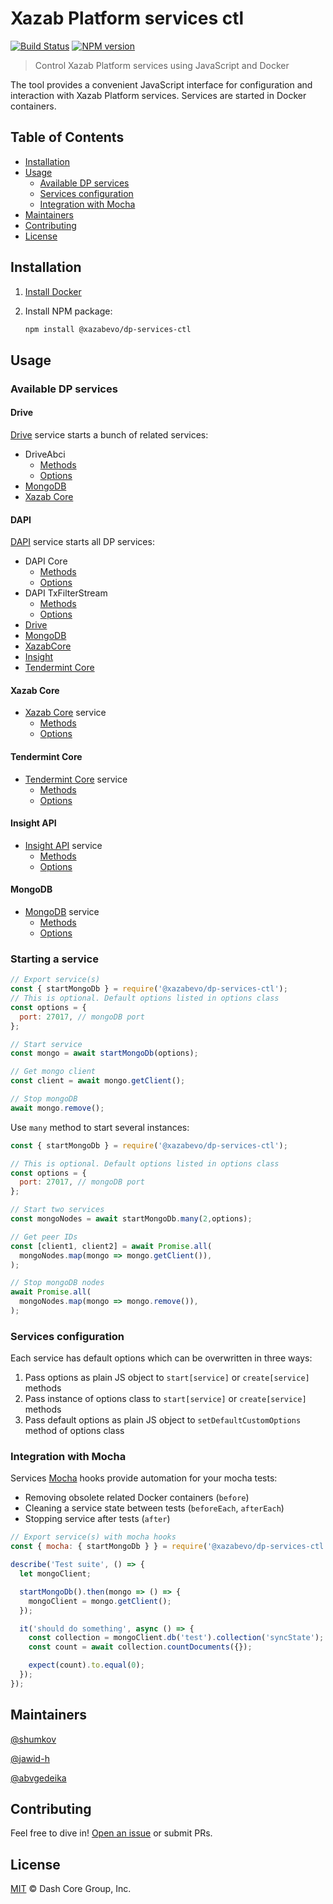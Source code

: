 # Xazab Platform services ctl

[![Build Status](https://travis-ci.com/xazabevo/js-dp-services-ctl.svg?branch=master)](https://travis-ci.com/xazabevo/js-dp-services-ctl)
[![NPM version](https://img.shields.io/npm/v/@xazabevo/dp-services-ctl.svg)](https://npmjs.org/package/@xazabevo/dp-services-ctl)

> Control Xazab Platform services using JavaScript and Docker

The tool provides a convenient JavaScript interface for configuration and interaction with Xazab Platform services. Services are started in Docker containers.

## Table of Contents

- [Installation](#installation)
- [Usage](#usage)
    - [Available DP services](#available-dp-services)
    - [Services configuration](#services-configuration)
    - [Integration with Mocha](#integration-with-mocha)
- [Maintainers](#maintainers)
- [Contributing](#contributing)
- [License](#license)

## Installation

1. [Install Docker](https://docs.docker.com/install/)
2. Install NPM package:

    ```sh
    npm install @xazabevo/dp-services-ctl
    ```

## Usage

### Available DP services

#### Drive

[Drive](https://github.com/xazabevo/drive) service starts a bunch of related services:
- DriveAbci
    - [Methods](https://github.com/xazabevo/js-dp-services-ctl/blob/master/lib/services/drive/abci/DriveAbci.js)
    - [Options](https://github.com/xazabevo/js-dp-services-ctl/blob/master/lib/services/drive/abci/DriveAbciOptions.js)
- [MongoDB](#mongodb)
- [Xazab Core](#xazab-core)

#### DAPI

[DAPI](https://github.com/xazabevo/dapi) service starts all DP services:
- DAPI Core
    - [Methods](https://github.com/xazabevo/js-dp-services-ctl/blob/master/lib/services/dapi/core/DapiCore.js)
    - [Options](https://github.com/xazabevo/js-dp-services-ctl/blob/master/lib/services/dapi/core/DapiCoreOptions.js)
- DAPI TxFilterStream
    - [Methods](https://github.com/xazabevo/js-dp-services-ctl/blob/master/lib/services/dapi/txFilterStream/DapiTxFilterStream.js)
    - [Options](https://github.com/xazabevo/js-dp-services-ctl/blob/master/lib/services/dapi/txFilterStream/DapiTxFilterStreamOptions.js)
- [Drive](#drive)
- [MongoDB](#mongodb)
- [XazabCore](#xazab-core)
- [Insight](#insight)
- [Tendermint Core](#tendermint-core)

#### Xazab Core

- [Xazab Core](https://github.com/xazab/xazab) service
    - [Methods](https://github.com/xazabevo/js-dp-services-ctl/blob/master/lib/services/xazabCore/XazabCore.js)
    - [Options](https://github.com/xazabevo/js-dp-services-ctl/blob/master/lib/services/xazabCore/XazabCoreOptions.js)

#### Tendermint Core

- [Tendermint Core](https://tendermint.com) service
    - [Methods](https://github.com/xazabevo/js-dp-services-ctl/blob/master/lib/services/tendermintCore/TendermintCore.js)
    - [Options](https://github.com/xazabevo/js-dp-services-ctl/blob/master/lib/services/tendermintCore/TendermintCoreOptions.js)

#### Insight API

- [Insight API](https://github.com/xazabevo/insight-api) service
    - [Methods](https://github.com/xazabevo/js-dp-services-ctl/blob/master/lib/services/insightApi/InsightApi.js)
    - [Options](https://github.com/xazabevo/js-dp-services-ctl/blob/master/lib/services/insightApi/InsightApiOptions.js)

#### MongoDB

- [MongoDB](https://www.mongodb.com/) service
    - [Methods](https://github.com/xazabevo/js-dp-services-ctl/blob/master/lib/services/mongoDb/MongoDb.js)
    - [Options](https://github.com/xazabevo/js-dp-services-ctl/blob/master/lib/services/mongoDb/MongoDbOptions.js)

### Starting a service

```js
// Export service(s)
const { startMongoDb } = require('@xazabevo/dp-services-ctl');
// This is optional. Default options listed in options class
const options = {
  port: 27017, // mongoDB port
};

// Start service
const mongo = await startMongoDb(options);

// Get mongo client
const client = await mongo.getClient();

// Stop mongoDB
await mongo.remove();
```

Use `many` method to start several instances:

```js
const { startMongoDb } = require('@xazabevo/dp-services-ctl');

// This is optional. Default options listed in options class
const options = {
  port: 27017, // mongoDB port
};

// Start two services
const mongoNodes = await startMongoDb.many(2,options);

// Get peer IDs
const [client1, client2] = await Promise.all(
  mongoNodes.map(mongo => mongo.getClient()),
);

// Stop mongoDB nodes
await Promise.all(
  mongoNodes.map(mongo => mongo.remove()),
);
```

### Services configuration

Each service has default options which can be overwritten in three ways:
1. Pass options as plain JS object to `start[service]` or `create[service]` methods
2. Pass instance of options class to `start[service]` or `create[service]` methods
3. Pass default options as plain JS object to `setDefaultCustomOptions` method of options class

### Integration with Mocha

Services [Mocha](https://mochajs.org/) hooks provide automation for your mocha tests:
- Removing obsolete related Docker containers (`before`)
- Cleaning a service state between tests (`beforeEach`, `afterEach`)
- Stopping service after tests (`after`)

```js
// Export service(s) with mocha hooks
const { mocha: { startMongoDb } } = require('@xazabevo/dp-services-ctl');

describe('Test suite', () => {
  let mongoClient;

  startMongoDb().then(mongo => () => {
    mongoClient = mongo.getClient();
  });

  it('should do something', async () => {
    const collection = mongoClient.db('test').collection('syncState');
    const count = await collection.countDocuments({});

    expect(count).to.equal(0);
  });
});
```

## Maintainers

[@shumkov](https://github.com/shumkov)

[@jawid-h](https://github.com/jawid-h)

[@abvgedeika](https://github.com/abvgedeika)

## Contributing

Feel free to dive in! [Open an issue](https://github.com/xazabevo/js-dp-services-ctl/issues/new) or submit PRs.

## License

[MIT](LICENSE) &copy; Dash Core Group, Inc.
